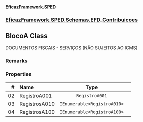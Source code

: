 #### [EficazFramework.SPED](EficazFrameworkSPED.md 'EficazFramework SPED')
### [EficazFramework.SPED.Schemas.EFD_Contribuicoes](EficazFramework.SPED.Schemas.EFD_Contribuicoes.md 'EficazFramework.SPED.Schemas.EFD_Contribuicoes')

## BlocoA Class

DOCUMENTOS FISCAIS - SERVIÇOS (NÃO SUJEITOS AO ICMS)

### Remarks
### Properties

| # | Name | Type | |
| ---: | :--- | :---: | :--- |
| 02 | RegistroA001 | `RegistroA001` |  |
| 03 | RegistrosA010 | `IEnumerable<RegistroA010>` |  |
| 04 | RegistrosA100 | `IEnumerable<RegistroA100>` |  |
